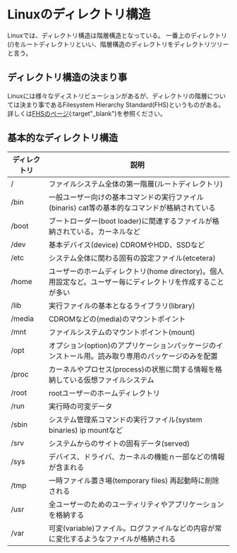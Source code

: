 # Linuxのディレクトリ構造
Linuxでは、ディレクトリ構造は階層構造となっている。
一番上のディレクトリ(/)をルートディレクトリといい、階層構造のディレクトリをディレクトリツリーと言う。


## ディレクトリ構造の決まり事
Linuxには様々なディストリビューションがあるが、ディレクトリの階層については決まり事であるFilesystem Hierarchy Standard(FHS)というものがある。
詳しくは[FHSのページ](https://www.pathname.com/fhs/)(:target"_blank")を参照ください。


## 基本的なディレクトリ構造

| ディレクトリ | 説明 |
| --- | --- |
| / | ファイルシステム全体の第一階層(ルートディレクトリ) |
| /bin | 一般ユーザー向けの基本コマンドの実行ファイル(binaris) cat等の基本的なコマンドが格納されている |
| /boot | ブートローダー(boot loader)に関連するファイルが格納されている。カーネルなど|
| /dev | 基本デバイス(device) CDROMやHDD、SSDなど|
| /etc | システム全体に関わる固有の設定ファイル(etcetera) |
| /home | ユーザーのホームディレクトリ(home directory)。個人用設定など。ユーザー毎にディレクトリを作成することが多い |
| /lib | 実行ファイルの基本となるライブラリ(library) |
| /media | CDROMなどの(media)のマウントポイント |
| /mnt | ファイルシステムのマウントポイント(mount) |
| /opt | オプション(option)のアプリケーションパッケージのインストール用。読み取り専用のパッケージのみを配置 |
| /proc | カーネルやプロセス(process)の状態に関する情報を格納している仮想ファイルシステム |
| /root | rootユーザーのホームディレクトリ |
| /run | 実行時の可変データ |
| /sbin | システム管理系コマンドの実行ファイル(system binaries) ip mountなど |
| /srv | システムからのサイトの固有データ(served) |
| /sys| デバイス、ドライバ、カーネルの機能ｎ一部などの情報が含まれる |
| /tmp | 一時ファイル置き場(temporary files) 再起動時に削除される |
| /usr | 全ユーザーのためのユーティリティやアプリケーションを格納する |
| /var | 可変(variable)ファイル。ログファイルなどの内容が常に変化するようなファイルが格納される |




